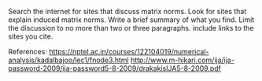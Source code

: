 Search the internet for sites that discuss matrix norms. Look for sites that explain induced matrix norms. 
Write a brief summary of what you find. Limit the discussion to no more than two or three paragraphs.
include links to the sites you cite.


References:
<https://nptel.ac.in/courses/122104019/numerical-analysis/kadalbajoo/lec1/fnode3.html>
<http://www.m-hikari.com/ija/ija-password-2009/ija-password5-8-2009/drakakisIJA5-8-2009.pdf>

